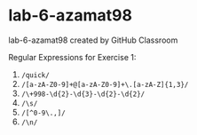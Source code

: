 # lab-6-azamat98
lab-6-azamat98 created by GitHub Classroom

Regular Expressions for Exercise 1:
1) `/quick/`
2) `/[a-zA-Z0-9]+@[a-zA-Z0-9]+\.[a-zA-Z]{1,3}/`
3) `/\+998-\d{2}-\d{3}-\d{2}-\d{2}/`
4) `/\s/`
5) `/[^0-9\.,]/`
6) `/\n/`

